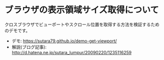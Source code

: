 # ブラウザの表示領域サイズ取得について

クロスブラウザでビューポートやスクロール位置を取得する方法を検証するためのデモです。

- デモ: https://sutara79.github.io/demo-get-viewport/
- 解説(ブログ記事): http://d.hatena.ne.jp/sutara_lumpur/20090220/1235116259